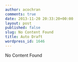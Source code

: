 ```yaml
---
author: acochran
comments: true
date: 2013-11-20 20:33:20+00:00
layout: post
published: false
slug: No Content Found
title: Auto Draft
wordpress_id: 1646
---
```


No Content Found
